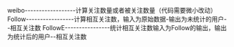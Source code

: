 weibo------------------计算关注数量或者被关注数量（代码需要微小改动）
Follow-----------------计算相互关注数，输入为原始数据-输出为未统计的用户--相互关注数
FollowE----------------统计相互关注数输入为Follow的输出，输出为统计后的用户--相互关注数

